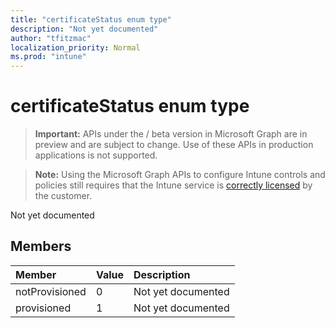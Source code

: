 ```yaml
---
title: "certificateStatus enum type"
description: "Not yet documented"
author: "tfitzmac"
localization_priority: Normal
ms.prod: "intune"
---
```


# certificateStatus enum type

> **Important:** APIs under the / beta version in Microsoft Graph are in preview and are subject to change. Use of these APIs in production applications is not supported.

> **Note:** Using the Microsoft Graph APIs to configure Intune controls and policies still requires that the Intune service is [correctly licensed](https://go.microsoft.com/fwlink/?linkid=839381) by the customer.

Not yet documented
## Members
|Member|Value|Description|
|:---|:---|:---|
|notProvisioned|0|Not yet documented|
|provisioned|1|Not yet documented|





